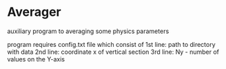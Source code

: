 # Averager
auxiliary program to averaging some physics parameters

program requires config.txt file which consist of
1st line: path to directory with data
2nd line: coordinate  x of vertical section
3rd line: Ny - number of values on the Y-axis
